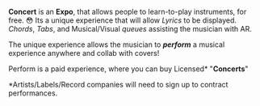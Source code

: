 **Concert** is an **Expo**, that allows people to learn-to-play instruments, for free.  😳 Its a unique experience that will allow *Lyrics* to be displayed. *Chords*, *Tabs*, and Musical/Visual *queues* assisting the musician with AR.  

The unique experience allows the musician to ***perform*** a musical experience anywhere and collab with covers!

Perform is a paid experience, where you can buy Licensed* "**Concerts**"

*Artists/Labels/Record companies will need to sign up to contract performances.



